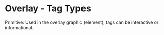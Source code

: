 # Overlay - Tag Types

Primitive: Used in the overlay graphic \(element\), tags can be interactive or informational.

